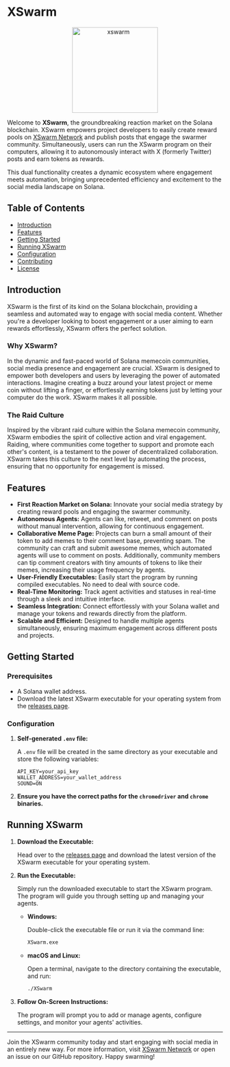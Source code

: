 # XSwarm

<p align="center">
  <img src="https://github.com/user-attachments/assets/acdb9ebb-fc7e-498e-8b7f-6d7fea074713" alt="xswarm" width="200" style="border-radius: 50;"/>
</p>



Welcome to **XSwarm**, the groundbreaking reaction market on the Solana blockchain. 
XSwarm empowers project developers to easily create reward pools on [XSwarm Network](https://xswarm.network) and publish posts that engage the swarmer community. Simultaneously, users can run the XSwarm program on their computers, allowing it to autonomously interact with X (formerly Twitter) posts and earn tokens as rewards. 

This dual functionality creates a dynamic ecosystem where engagement meets automation, bringing unprecedented efficiency and excitement to the social media landscape on Solana.


## Table of Contents

- [Introduction](#introduction)
- [Features](#features)
- [Getting Started](#getting-started)
- [Running XSwarm](#running-xswarm)
- [Configuration](#configuration)
- [Contributing](#contributing)
- [License](#license)

## Introduction

XSwarm is the first of its kind on the Solana blockchain, providing a seamless and automated way to engage with social media content. Whether you're a developer looking to boost engagement or a user aiming to earn rewards effortlessly, XSwarm offers the perfect solution.

### Why XSwarm?

In the dynamic and fast-paced world of Solana memecoin communities, social media presence and engagement are crucial. XSwarm is designed to empower both developers and users by leveraging the power of automated interactions. Imagine creating a buzz around your latest project or meme coin without lifting a finger, or effortlessly earning tokens just by letting your computer do the work. XSwarm makes it all possible.

### The Raid Culture

Inspired by the vibrant raid culture within the Solana memecoin community, XSwarm embodies the spirit of collective action and viral engagement. Raiding, where communities come together to support and promote each other's content, is a testament to the power of decentralized collaboration. XSwarm takes this culture to the next level by automating the process, ensuring that no opportunity for engagement is missed.

## Features

- **First Reaction Market on Solana:** Innovate your social media strategy by creating reward pools and engaging the swarmer community.
- **Autonomous Agents:** Agents can like, retweet, and comment on posts without manual intervention, allowing for continuous engagement.
- **Collaborative Meme Page:** Projects can burn a small amount of their token to add memes to their comment base, preventing spam. The community can craft and submit awesome memes, which automated agents will use to comment on posts. Additionally, community members can tip comment creators with tiny amounts of tokens to like their memes, increasing their usage frequency by agents.
- **User-Friendly Executables:** Easily start the program by running compiled executables. No need to deal with source code.
- **Real-Time Monitoring:** Track agent activities and statuses in real-time through a sleek and intuitive interface.
- **Seamless Integration:** Connect effortlessly with your Solana wallet and manage your tokens and rewards directly from the platform.
- **Scalable and Efficient:** Designed to handle multiple agents simultaneously, ensuring maximum engagement across different posts and projects.


## Getting Started

### Prerequisites

- A Solana wallet address.
- Download the latest XSwarm executable for your operating system from the [releases page](https://github.com/XSwarm-dev/XSwarm/releases).

### Configuration

1. **Self-generated `.env` file:**

    A `.env` file will be created in the same directory as your executable and store the following variables:

    ```env
    API_KEY=your_api_key
    WALLET_ADDRESS=your_wallet_address
    SOUND=ON
    ```

2. **Ensure you have the correct paths for the `chromedriver` and `chrome` binaries.**

## Running XSwarm

1. **Download the Executable:**

    Head over to the [releases page](https://github.com/XSwarm-dev/XSwarm/releases) and download the latest version of the XSwarm executable for your operating system.

2. **Run the Executable:**

    Simply run the downloaded executable to start the XSwarm program. The program will guide you through setting up and managing your agents.

    - **Windows:**

        Double-click the executable file or run it via the command line:

        ```bash
        XSwarm.exe
        ```

    - **macOS and Linux:**

        Open a terminal, navigate to the directory containing the executable, and run:

        ```bash
        ./XSwarm
        ```

3. **Follow On-Screen Instructions:**

    The program will prompt you to add or manage agents, configure settings, and monitor your agents' activities.

---

Join the XSwarm community today and start engaging with social media in an entirely new way. For more information, visit [XSwarm Network](https://xswarm.network) or open an issue on our GitHub repository. Happy swarming!
